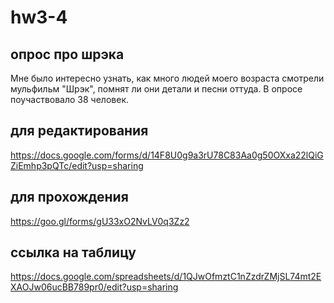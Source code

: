 # hw3-4

 ## опрос про шрэка 
 
Мне было интересно узнать, как много людей моего возраста смотрели мульфильм "Шрэк", помнят ли они детали и песни оттуда. В опросе поучаствовало 38 человек. 

 ## для редактирования 
https://docs.google.com/forms/d/14F8U0g9a3rU78C83Aa0g50OXxa22lQiGZiEmhp3pQTc/edit?usp=sharing 

## для прохождения 

https://goo.gl/forms/gU33xO2NvLV0q3Zz2

## ссылка на таблицу 

https://docs.google.com/spreadsheets/d/1QJwOfmztC1nZzdrZMjSL74mt2EXAOJw06ucBB789pr0/edit?usp=sharing
